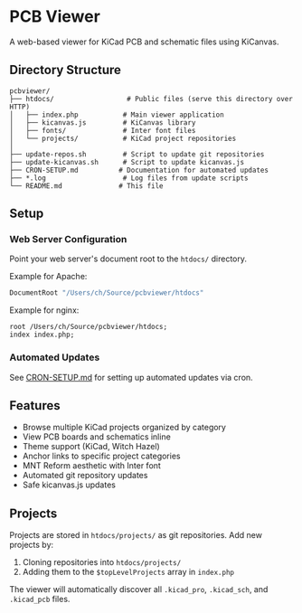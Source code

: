 # PCB Viewer

A web-based viewer for KiCad PCB and schematic files using KiCanvas.

## Directory Structure

```
pcbviewer/
├── htdocs/                  # Public files (serve this directory over HTTP)
│   ├── index.php           # Main viewer application
│   ├── kicanvas.js         # KiCanvas library
│   ├── fonts/              # Inter font files
│   └── projects/           # KiCad project repositories
│
├── update-repos.sh         # Script to update git repositories
├── update-kicanvas.sh      # Script to update kicanvas.js
├── CRON-SETUP.md          # Documentation for automated updates
├── *.log                   # Log files from update scripts
└── README.md              # This file
```

## Setup

### Web Server Configuration

Point your web server's document root to the `htdocs/` directory.

Example for Apache:
```apache
DocumentRoot "/Users/ch/Source/pcbviewer/htdocs"
```

Example for nginx:
```nginx
root /Users/ch/Source/pcbviewer/htdocs;
index index.php;
```

### Automated Updates

See [CRON-SETUP.md](CRON-SETUP.md) for setting up automated updates via cron.

## Features

- Browse multiple KiCad projects organized by category
- View PCB boards and schematics inline
- Theme support (KiCad, Witch Hazel)
- Anchor links to specific project categories
- MNT Reform aesthetic with Inter font
- Automated git repository updates
- Safe kicanvas.js updates

## Projects

Projects are stored in `htdocs/projects/` as git repositories. Add new projects by:

1. Cloning repositories into `htdocs/projects/`
2. Adding them to the `$topLevelProjects` array in `index.php`

The viewer will automatically discover all `.kicad_pro`, `.kicad_sch`, and `.kicad_pcb` files.
